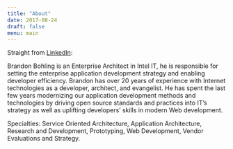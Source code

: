 ```yaml
---
title: "About"
date: 2017-08-24
draft: false
menu: main
---
```


Straight from [LinkedIn](https://www.linkedin.com/in/brandonbohling):

Brandon Bohling is an Enterprise Architect in Intel IT, he is responsible for setting the enterprise application development strategy and enabling developer efficiency. Brandon has over 20 years of experience with Internet technologies as a developer, architect, and evangelist. He has spent the last few years modernizing our application development methods and technologies by driving open source standards and practices into IT’s strategy as well as uplifting developers’ skills in modern Web development.

Specialties: Service Oriented Architecture, Application Architecture, Research and Development, Prototyping, Web Development, Vendor Evaluations and Strategy.

